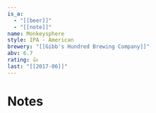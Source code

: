 ```yaml
---
is_a:
  - "[[beer]]"
  - "[[note]]"
name: Monkeysphere
style: IPA - American
brewery: "[[Gibb's Hundred Brewing Company]]"
abv: 6.7
rating: 👍
last: "[[2017-06]]"
---
```

# Notes

